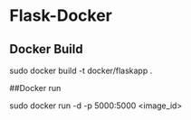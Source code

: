 # Flask-Docker

## Docker Build

sudo docker build -t docker/flaskapp .

##Docker run

sudo docker run -d -p 5000:5000 <image_id>
